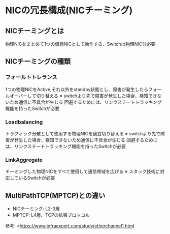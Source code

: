 # NICの冗長構成(NICチーミング)

## NICチーミングとは

物理NICをまとめて1つの仮想NICとして動作する、Switchは物理NIC分必要

## NICチーミングの種類

### フォールトトレランス

1つの物理NICをActive,それ以外をstandby状態とし、障害が発生したらフォールオーバーして切り替える
※ switchより先で障害が発生した場合、検知できないため通信に不具合が生じる
   回避するためには、リンクステートトラッキング機能を持ったSwitchが必要

### Loadbalancing

トラフィック分散として使用する物理NICを適宜切り替える
※ switchより先で障害が発生した場合、検知できないため通信に不具合が生じる
   回避するためには、リンクステートトラッキング機能を持ったSwitchが必要

### LinkAggregate

チーミングした物理NICをすべて使用して通信帯域を広げる
※ スタック技術に対応しているSwitchが必要

## MultiPathTCP(MPTCP)との違い

- NICチーミング: L2-3層
- MPTCP: L4層、TCPの拡張プロトコル

参考: <https://www.infraexpert.com/study/etherchannel1.html
